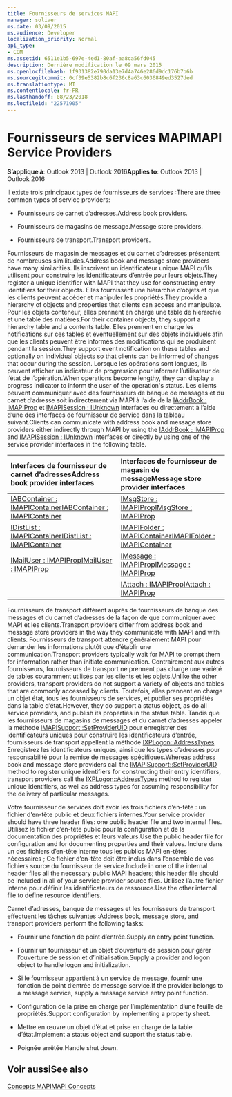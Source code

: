 ```yaml
---
title: Fournisseurs de services MAPI
manager: soliver
ms.date: 03/09/2015
ms.audience: Developer
localization_priority: Normal
api_type:
- COM
ms.assetid: 6511e1b5-697e-4ed1-80af-aa8ca56fd045
description: Dernière modification le 09 mars 2015
ms.openlocfilehash: 1f931382e790da13e7d4a746e286d9dc176b7b6b
ms.sourcegitcommit: 0cf39e5382b8c6f236c8a63c6036849ed3527ded
ms.translationtype: MT
ms.contentlocale: fr-FR
ms.lasthandoff: 08/23/2018
ms.locfileid: "22571905"
---
```

# <a name="mapi-service-providers"></a><span data-ttu-id="5a2dc-103">Fournisseurs de services MAPI</span><span class="sxs-lookup"><span data-stu-id="5a2dc-103">MAPI Service Providers</span></span>

  
  
<span data-ttu-id="5a2dc-104">**S’applique à**: Outlook 2013 | Outlook 2016</span><span class="sxs-lookup"><span data-stu-id="5a2dc-104">**Applies to**: Outlook 2013 | Outlook 2016</span></span> 
  
<span data-ttu-id="5a2dc-105">Il existe trois principaux types de fournisseurs de services :</span><span class="sxs-lookup"><span data-stu-id="5a2dc-105">There are three common types of service providers:</span></span>
  
- <span data-ttu-id="5a2dc-106">Fournisseurs de carnet d’adresses.</span><span class="sxs-lookup"><span data-stu-id="5a2dc-106">Address book providers.</span></span>
    
- <span data-ttu-id="5a2dc-107">Fournisseurs de magasins de message.</span><span class="sxs-lookup"><span data-stu-id="5a2dc-107">Message store providers.</span></span>
    
- <span data-ttu-id="5a2dc-108">Fournisseurs de transport.</span><span class="sxs-lookup"><span data-stu-id="5a2dc-108">Transport providers.</span></span>
    
<span data-ttu-id="5a2dc-109">Fournisseurs de magasin de messages et du carnet d’adresses présentent de nombreuses similitudes.</span><span class="sxs-lookup"><span data-stu-id="5a2dc-109">Address book and message store providers have many similarities.</span></span> <span data-ttu-id="5a2dc-110">Ils inscrivent un identificateur unique MAPI qu’ils utilisent pour construire les identificateurs d’entrée pour leurs objets.</span><span class="sxs-lookup"><span data-stu-id="5a2dc-110">They register a unique identifier with MAPI that they use for constructing entry identifiers for their objects.</span></span> <span data-ttu-id="5a2dc-111">Elles fournissent une hiérarchie d’objets et que les clients peuvent accéder et manipuler les propriétés.</span><span class="sxs-lookup"><span data-stu-id="5a2dc-111">They provide a hierarchy of objects and properties that clients can access and manipulate.</span></span> <span data-ttu-id="5a2dc-112">Pour les objets conteneur, elles prennent en charge une table de hiérarchie et une table des matières.</span><span class="sxs-lookup"><span data-stu-id="5a2dc-112">For their container objects, they support a hierarchy table and a contents table.</span></span> <span data-ttu-id="5a2dc-113">Elles prennent en charge les notifications sur ces tables et éventuellement sur des objets individuels afin que les clients peuvent être informés des modifications qui se produisent pendant la session.</span><span class="sxs-lookup"><span data-stu-id="5a2dc-113">They support event notification on these tables and optionally on individual objects so that clients can be informed of changes that occur during the session.</span></span> <span data-ttu-id="5a2dc-114">Lorsque les opérations sont longues, ils peuvent afficher un indicateur de progression pour informer l’utilisateur de l’état de l’opération.</span><span class="sxs-lookup"><span data-stu-id="5a2dc-114">When operations become lengthy, they can display a progress indicator to inform the user of the operation's status.</span></span> <span data-ttu-id="5a2dc-115">Les clients peuvent communiquer avec des fournisseurs de banque de messages et du carnet d’adresse soit indirectement via MAPI à l’aide de la [IAddrBook : IMAPIProp](iaddrbookimapiprop.md) et [IMAPISession : IUnknown](imapisessioniunknown.md) interfaces ou directement à l’aide d’une des interfaces de fournisseur de service dans la tableau suivant.</span><span class="sxs-lookup"><span data-stu-id="5a2dc-115">Clients can communicate with address book and message store providers either indirectly through MAPI by using the [IAddrBook : IMAPIProp](iaddrbookimapiprop.md) and [IMAPISession : IUnknown](imapisessioniunknown.md) interfaces or directly by using one of the service provider interfaces in the following table.</span></span> 
  
|<span data-ttu-id="5a2dc-116">**Interfaces de fournisseur de carnet d’adresses**</span><span class="sxs-lookup"><span data-stu-id="5a2dc-116">**Address book provider interfaces**</span></span>|<span data-ttu-id="5a2dc-117">**Interfaces de fournisseur de magasin de message**</span><span class="sxs-lookup"><span data-stu-id="5a2dc-117">**Message store provider interfaces**</span></span>|
|:-----|:-----|
|[<span data-ttu-id="5a2dc-118">IABContainer : IMAPIContainer</span><span class="sxs-lookup"><span data-stu-id="5a2dc-118">IABContainer : IMAPIContainer</span></span>](iabcontainerimapicontainer.md) <br/> |[<span data-ttu-id="5a2dc-119">IMsgStore : IMAPIProp</span><span class="sxs-lookup"><span data-stu-id="5a2dc-119">IMsgStore : IMAPIProp</span></span>](imsgstoreimapiprop.md) <br/> |
|[<span data-ttu-id="5a2dc-120">IDistList : IMAPIContainer</span><span class="sxs-lookup"><span data-stu-id="5a2dc-120">IDistList : IMAPIContainer</span></span>](idistlistimapicontainer.md) <br/> |[<span data-ttu-id="5a2dc-121">IMAPIFolder : IMAPIContainer</span><span class="sxs-lookup"><span data-stu-id="5a2dc-121">IMAPIFolder : IMAPIContainer</span></span>](imapifolderimapicontainer.md) <br/> |
|[<span data-ttu-id="5a2dc-122">IMailUser : IMAPIProp</span><span class="sxs-lookup"><span data-stu-id="5a2dc-122">IMailUser : IMAPIProp</span></span>](imailuserimapiprop.md) <br/> |[<span data-ttu-id="5a2dc-123">IMessage : IMAPIProp</span><span class="sxs-lookup"><span data-stu-id="5a2dc-123">IMessage : IMAPIProp</span></span>](imessageimapiprop.md) <br/> |
| <br/> |[<span data-ttu-id="5a2dc-124">IAttach : IMAPIProp</span><span class="sxs-lookup"><span data-stu-id="5a2dc-124">IAttach : IMAPIProp</span></span>](iattachimapiprop.md) <br/> |
   
<span data-ttu-id="5a2dc-125">Fournisseurs de transport diffèrent auprès de fournisseurs de banque des messages et du carnet d’adresses de la façon de que communiquer avec MAPI et les clients.</span><span class="sxs-lookup"><span data-stu-id="5a2dc-125">Transport providers differ from address book and message store providers in the way they communicate with MAPI and with clients.</span></span> <span data-ttu-id="5a2dc-126">Fournisseurs de transport attendre généralement MAPI pour demander les informations plutôt que d’établir une communication.</span><span class="sxs-lookup"><span data-stu-id="5a2dc-126">Transport providers typically wait for MAPI to prompt them for information rather than initiate communication.</span></span> <span data-ttu-id="5a2dc-127">Contrairement aux autres fournisseurs, fournisseurs de transport ne prennent pas charge une variété de tables couramment utilisés par les clients et les objets.</span><span class="sxs-lookup"><span data-stu-id="5a2dc-127">Unlike the other providers, transport providers do not support a variety of objects and tables that are commonly accessed by clients.</span></span> <span data-ttu-id="5a2dc-128">Toutefois, elles prennent en charge un objet état, tous les fournisseurs de services, et publier ses propriétés dans la table d’état.</span><span class="sxs-lookup"><span data-stu-id="5a2dc-128">However, they do support a status object, as do all service providers, and publish its properties in the status table.</span></span> <span data-ttu-id="5a2dc-129">Tandis que les fournisseurs de magasins de messages et du carnet d’adresses appeler la méthode [IMAPISupport::SetProviderUID](imapisupport-setprovideruid.md) pour enregistrer des identificateurs uniques pour construire les identificateurs d’entrée, fournisseurs de transport appellent la méthode [IXPLogon::AddressTypes](ixplogon-addresstypes.md) Enregistrez les identificateurs uniques, ainsi que les types d’adresses pour responsabilité pour la remise de messages spécifiques.</span><span class="sxs-lookup"><span data-stu-id="5a2dc-129">Whereas address book and message store providers call the [IMAPISupport::SetProviderUID](imapisupport-setprovideruid.md) method to register unique identifiers for constructing their entry identifiers, transport providers call the [IXPLogon::AddressTypes](ixplogon-addresstypes.md) method to register unique identifiers, as well as address types for assuming responsibility for the delivery of particular messages.</span></span> 
  
<span data-ttu-id="5a2dc-130">Votre fournisseur de services doit avoir les trois fichiers d’en-tête : un fichier d’en-tête public et deux fichiers internes.</span><span class="sxs-lookup"><span data-stu-id="5a2dc-130">Your service provider should have three header files: one public header file and two internal files.</span></span> <span data-ttu-id="5a2dc-131">Utilisez le fichier d’en-tête public pour la configuration et de la documentation des propriétés et leurs valeurs.</span><span class="sxs-lookup"><span data-stu-id="5a2dc-131">Use the public header file for configuration and for documenting properties and their values.</span></span> <span data-ttu-id="5a2dc-132">Inclure dans un des fichiers d’en-tête interne tous les publics MAPI en-têtes nécessaires ; Ce fichier d’en-tête doit être inclus dans l’ensemble de vos fichiers source du fournisseur de service.</span><span class="sxs-lookup"><span data-stu-id="5a2dc-132">Include in one of the internal header files all the necessary public MAPI headers; this header file should be included in all of your service provider source files.</span></span> <span data-ttu-id="5a2dc-133">Utilisez l’autre fichier interne pour définir les identificateurs de ressource.</span><span class="sxs-lookup"><span data-stu-id="5a2dc-133">Use the other internal file to define resource identifiers.</span></span>
  
<span data-ttu-id="5a2dc-134">Carnet d’adresses, banque de messages et les fournisseurs de transport effectuent les tâches suivantes :</span><span class="sxs-lookup"><span data-stu-id="5a2dc-134">Address book, message store, and transport providers perform the following tasks:</span></span>
  
- <span data-ttu-id="5a2dc-135">Fournir une fonction de point d’entrée.</span><span class="sxs-lookup"><span data-stu-id="5a2dc-135">Supply an entry point function.</span></span> 
    
- <span data-ttu-id="5a2dc-136">Fournir un fournisseur et un objet d’ouverture de session pour gérer l’ouverture de session et d’initialisation.</span><span class="sxs-lookup"><span data-stu-id="5a2dc-136">Supply a provider and logon object to handle logon and initialization.</span></span> 
    
- <span data-ttu-id="5a2dc-137">Si le fournisseur appartient à un service de message, fournir une fonction de point d’entrée de message service.</span><span class="sxs-lookup"><span data-stu-id="5a2dc-137">If the provider belongs to a message service, supply a message service entry point function.</span></span> 
    
- <span data-ttu-id="5a2dc-138">Configuration de la prise en charge par l’implémentation d’une feuille de propriétés.</span><span class="sxs-lookup"><span data-stu-id="5a2dc-138">Support configuration by implementing a property sheet.</span></span>
    
- <span data-ttu-id="5a2dc-139">Mettre en œuvre un objet d’état et prise en charge de la table d’état.</span><span class="sxs-lookup"><span data-stu-id="5a2dc-139">Implement a status object and support the status table.</span></span> 
    
- <span data-ttu-id="5a2dc-140">Poignée arrêtée.</span><span class="sxs-lookup"><span data-stu-id="5a2dc-140">Handle shut down.</span></span>
    
## <a name="see-also"></a><span data-ttu-id="5a2dc-141">Voir aussi</span><span class="sxs-lookup"><span data-stu-id="5a2dc-141">See also</span></span>



[<span data-ttu-id="5a2dc-142">Concepts MAPI</span><span class="sxs-lookup"><span data-stu-id="5a2dc-142">MAPI Concepts</span></span>](mapi-concepts.md)

